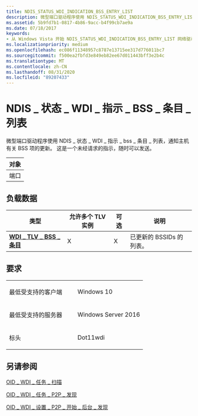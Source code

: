 ```yaml
---
title: NDIS_STATUS_WDI_INDICATION_BSS_ENTRY_LIST
description: 微型端口驱动程序使用 NDIS_STATUS_WDI_INDICATION_BSS_ENTRY_LIST 通知主机有关 BSS 项的更新。 这是一个未经请求的指示，随时可以发送。
ms.assetid: 5b9fd7b1-0817-4b86-9acc-b4f99cb7ae9a
ms.date: 07/18/2017
keywords:
- 从 Windows Vista 开始 NDIS_STATUS_WDI_INDICATION_BSS_ENTRY_LIST 网络驱动程序
ms.localizationpriority: medium
ms.openlocfilehash: ec086f11348957c8787e13715ee317d776011bc7
ms.sourcegitcommit: f500ea2fbfd3e849eb82ee67d011443bff3e2b4c
ms.translationtype: MT
ms.contentlocale: zh-CN
ms.lasthandoff: 08/31/2020
ms.locfileid: "89207433"
---
```

# <a name="ndis_status_wdi_indication_bss_entry_list"></a>NDIS \_ 状态 \_ WDI \_ 指示 \_ BSS \_ 条目 \_ 列表


微型端口驱动程序使用 NDIS \_ 状态 \_ WDI \_ 指示 \_ bss \_ 条目 \_ 列表，通知主机有关 BSS 项的更新。 这是一个未经请求的指示，随时可以发送。

| 对象 |
|--------|
| 端口   |

 

## <a name="payload-data"></a>负载数据


| 类型                                                   | 允许多个 TLV 实例 | 可选 | 说明                 |
|--------------------------------------------------------|--------------------------------|----------|-----------------------------|
| [**WDI \_ TLV \_ BSS \_ 条目**](./wdi-tlv-bss-entry.md) | X                              | X        | 已更新的 BSSIDs 的列表。 |

 

<a name="requirements"></a>要求
------------

<table>
<colgroup>
<col width="50%" />
<col width="50%" />
</colgroup>
<tbody>
<tr class="odd">
<td><p>最低受支持的客户端</p></td>
<td><p>Windows 10</p></td>
</tr>
<tr class="even">
<td><p>最低受支持的服务器</p></td>
<td><p>Windows Server 2016</p></td>
</tr>
<tr class="odd">
<td><p>标头</p></td>
<td>Dot11wdi</td>
</tr>
</tbody>
</table>

## <a name="see-also"></a>另请参阅


[OID \_ WDI \_ 任务 \_ 扫描](oid-wdi-task-scan.md)

[OID \_ WDI \_ 任务 \_ P2P \_ 发现](oid-wdi-task-p2p-discover.md)

[OID \_ WDI \_ 设置 \_ P2P \_ 开始 \_ 后台 \_ 发现](oid-wdi-set-p2p-start-background-discovery.md)

 

